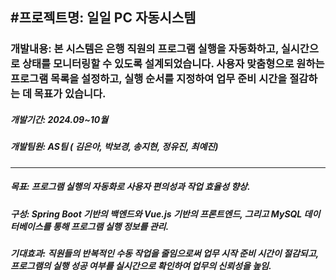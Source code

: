 #**프로젝트명: 일일 PC 자동시스템**
---------------
### 개발내용: 본 시스템은 은행 직원의 프로그램 실행을 자동화하고, 실시간으로 상태를 모니터링할 수 있도록 설계되었습니다. 사용자 맞춤형으로 원하는 프로그램 목록을 설정하고, 실행 순서를 지정하여 업무 준비 시간을 절감하는 데 목표가 있습니다.


##### 개발기간: 2024.09~10월


##### 개발팀원: AS팀 ( 김은아, 박보경, 송지현, 정유진, 최예진)


-----------
##### 목표: 프로그램 실행의 자동화로 사용자 편의성과 작업 효율성 향상.


##### 구성: Spring Boot 기반의 백엔드와 Vue.js 기반의 프론트엔드, 그리고 MySQL 데이터베이스를 통해 프로그램 실행 정보를 관리.


##### 기대효과: 직원들의 반복적인 수동 작업을 줄임으로써 업무 시작 준비 시간이 절감되고, 프로그램의 실행 성공 여부를 실시간으로 확인하여 업무의 신뢰성을 높임.
